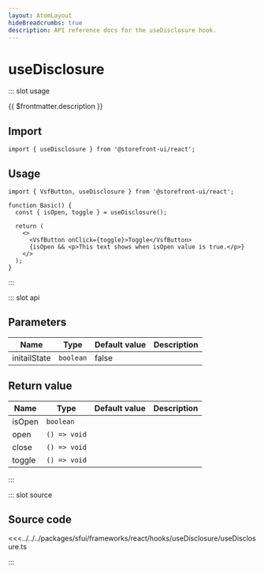 ```yaml
---
layout: AtomLayout
hideBreadcrumbs: true
description: API reference docs for the useDisclosure hook.
---
```


# useDisclosure

::: slot usage

{{ $frontmatter.description }}

## Import

```tsx
import { useDisclosure } from '@storefront-ui/react';
```

## Usage

```tsx
import { VsfButton, useDisclosure } from '@storefront-ui/react';

function Basic() {
  const { isOpen, toggle } = useDisclosure();

  return (
    <>
      <VsfButton onClick={toggle}>Toggle</VsfButton>
      {isOpen && <p>This text shows when isOpen value is true.</p>}
    </>
  );
}
```

:::

::: slot api

## Parameters

| Name         | Type      | Default value | Description |
| ------------ | --------- | ------------- | ----------- |
| initailState | `boolean` | false         |             |

## Return value

| Name   | Type         | Default value | Description |
| ------ | ------------ | ------------- | ----------- |
| isOpen | `boolean`    |               |             |
| open   | `() => void` |               |             |
| close  | `() => void` |               |             |
| toggle | `() => void` |               |             |

:::

::: slot source

## Source code

<<<../../../packages/sfui/frameworks/react/hooks/useDisclosure/useDisclosure.ts

:::
